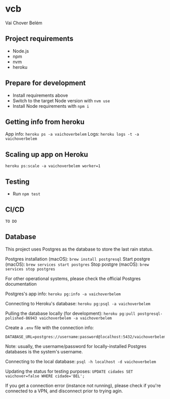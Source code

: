 # vcb
Vai Chover Belém

## Project requirements
- Node.js
- npm
- nvm
- heroku

## Prepare for development
- Install requirements above
- Switch to the target Node version with `nvm use`
- Install Node requirements with `npm i`

## Getting info from heroku

App info: `heroku ps -a vaichoverbelem`
Logs: `heroku logs -t -a vaichoverbelem`

## Scaling up app on Heroku

`heroku ps:scale -a vaichoverbelem worker=1`

## Testing
- Run `npm test`

## CI/CD
`TO DO`

## Database
This project uses Postgres as the database to store the last rain status.

Postgres installation (macOS): `brew install postgresql`
Start postgre (macOS): `brew services start postgres`
Stop postgre (macOS): `brew services stop postgres`

For other operational systems, please check the official Postgres documentation

Postgres's app info: `heroku pg:info -a vaichoverbelem`

Connecting to Heroku's database: `heroku pg:psql -a vaichoverbelem`

Pulling the database locally (for development): `heroku pg:pull postgresql-polished-86943 vaichoverbelem -a vaichoverbelem`

Create a `.env` file with the connection info:
```
DATABASE_URL=postgres://username:password@localhost:5432/vaichoverbelem
```

Note: usually, the username/password for locally-installed Postgres databases is the system's username.

Connecting to the local database: `psql -h localhost -d vaichoverbelem`

Updating the status for testing purposes: `UPDATE cidades SET vaichover=false WHERE cidade='BEL';`

If you get a connection error (instance not running), please check if you're connected to a VPN, and disconnect prior to trying agin.

